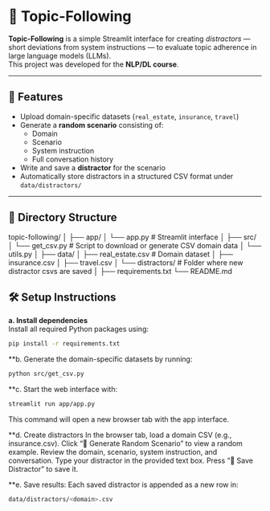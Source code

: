 # 🧠 Topic-Following

**Topic-Following** is a simple Streamlit interface for creating *distractors* — short deviations from system instructions — to evaluate topic adherence in large language models (LLMs).  
This project was developed for the **NLP/DL course**.

---

## 🚀 Features

- Upload domain-specific datasets (`real_estate`, `insurance`, `travel`)
- Generate a **random scenario** consisting of:
  - Domain
  - Scenario
  - System instruction
  - Full conversation history
- Write and save a **distractor** for the scenario
- Automatically store distractors in a structured CSV format under `data/distractors/`

---

## 🧩 Directory Structure


topic-following/
│
├── app/
│ └── app.py # Streamlit interface
│
├── src/
│ └── get_csv.py # Script to download or generate CSV domain data
│ └── utils.py
│
├── data/
│ ├── real_estate.csv # Domain dataset
│ ├── insurance.csv
│ ├── travel.csv
│ └── distractors/ # Folder where new distractor csvs are saved
│
├── requirements.txt
└── README.md

## 🛠️ Setup Instructions

**a. Install dependencies**  
Install all required Python packages using:
```bash
pip install -r requirements.txt
```

**b. Generate the domain-specific datasets by running:
```bash
python src/get_csv.py
```

**c. Start the web interface with:
```bash
streamlit run app/app.py
```
This command will open a new browser tab with the app interface.


**d. Create distractors
In the browser tab, load a domain CSV (e.g., insurance.csv).
Click “🎲 Generate Random Scenario” to view a random example.
Review the domain, scenario, system instruction, and conversation.
Type your distractor in the provided text box.
Press “💾 Save Distractor” to save it.

**e. Save results:
Each saved distractor is appended as a new row in:
```bash
data/distractors/<domain>.csv
```